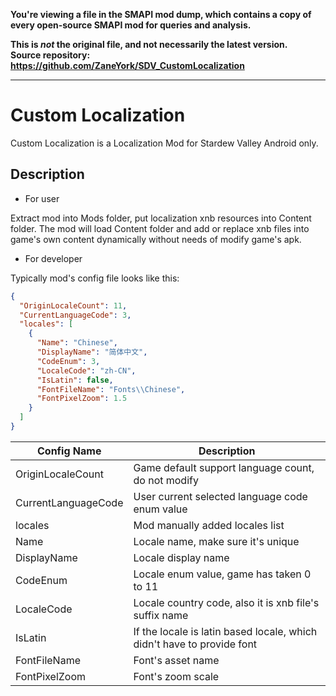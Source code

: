 **You're viewing a file in the SMAPI mod dump, which contains a copy of every open-source SMAPI mod
for queries and analysis.**

**This is _not_ the original file, and not necessarily the latest version.**  
**Source repository: https://github.com/ZaneYork/SDV_CustomLocalization**

----

# Custom Localization #

Custom Localization is a Localization Mod for Stardew Valley Android only.

## Description ##
- For user

Extract mod into Mods folder, put localization xnb resources into Content folder.
The mod will load Content folder and add or replace xnb files into game's own content dynamically without needs of modify game's apk.

- For developer

Typically mod's config file looks like this:

```json
{
  "OriginLocaleCount": 11,
  "CurrentLanguageCode": 3,
  "locales": [
    {
      "Name": "Chinese",
      "DisplayName": "简体中文",
      "CodeEnum": 3,
      "LocaleCode": "zh-CN",
      "IsLatin": false,
      "FontFileName": "Fonts\\Chinese",
      "FontPixelZoom": 1.5
    }
  ]
}
```
| Config Name | Description   |
| ------------ | ------------ |
| OriginLocaleCount | Game default support language count, do not modify |
| CurrentLanguageCode | User current selected language code enum value |
| locales | Mod manually added locales list |
| Name | Locale name, make sure it's unique |
| DisplayName | Locale display name |
| CodeEnum | Locale enum value, game has taken 0 to 11|
| LocaleCode | Locale country code, also it is xnb file's suffix name |
| IsLatin | If the locale is latin based locale, which didn't have to provide font |
| FontFileName | Font's asset name |
| FontPixelZoom | Font's zoom scale |
